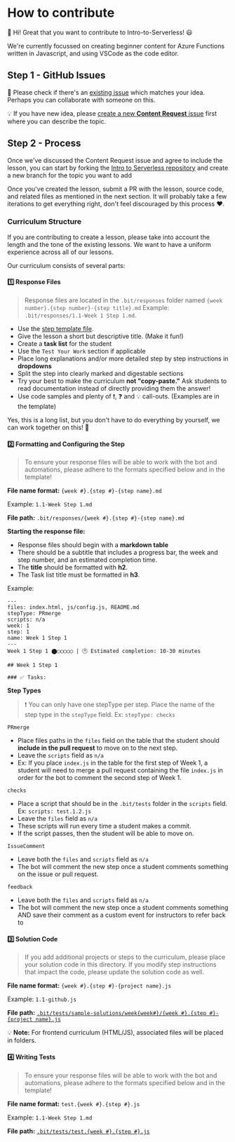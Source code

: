 # How to contribute

👋 Hi! Great that you want to contribute to Intro-to-Serverless! 😃

We're currently focussed on creating beginner content for Azure Functions written in Javascript, and using VSCode as the code editor.

## Step 1 - GitHub Issues

🔎 Please check if there's an [existing issue](https://github.com/bitprj/Intro-To-Serverless/issues) which matches your idea. Perhaps you can collaborate with someone on this.

💡 If you have  new idea, please [create a new __Content Request__ issue](https://github.com/bitprj/Intro-To-Serverless/issues/new) first where you can describe the topic.

## Step 2 - Process

Once we've discussed the Content Request issue and agree to include the lesson, you can start by forking the [Intro to Serverless repository](https://github.com/bitprj/Intro-To-Serverless) and create a new branch for the topic you want to add

Once you've created the lesson, submit a PR with the lesson, source code, and related files as mentioned in the next section. It will probably take a few iterations to get everything right, don't feel discouraged by this process ♥.

### Curriculum Structure

If you are contributing to create a lesson, please take into account the length and the tone of the existing lessons. We want to have a uniform experience across all of our lessons.

Our curriculum consists of several parts:

#### :one: Response Files
> Response files are located in the `.bit/responses` folder named `{week number}.{step number}-{step title}.md` Example: `.bit/responses/1.1-Week 1 Step 1.md`.
- Use the [step template file](.bit/step-template.md).
- Give the lesson a short but descriptive title. (Make it fun!)
- Create a **task list** for the student
- Use the `Test Your Work` section if applicable
- Place long explanations and/or more detailed step by step instructions in **dropdowns**
- Split the step into clearly marked and digestable sections
- Try your best to make the curriculum **not "copy-paste."** Ask students to read documentation instead of directly providing them the answer!
- Use code samples and plenty of :exclamation:, :question: and :bulb: call-outs. (Examples are in the template)

Yes, this is a long list, but you don't have to do everything by yourself, we can work together on this! 💪

#### :two: Formatting and Configuring the Step
> To ensure your response files will be able to work with the bot and automations, please adhere to the formats specified below and in the template!

**File name format:** `{week #}.{step #}-{step name}.md`

Example: `1.1-Week Step 1.md`

**File path:** `.bit/responses/{week #}.{step #}-{step name}.md`

**Starting the response file:**

* Response files should begin with a **markdown table**
* There should be a subtitle that includes a progress bar, the week and step number, and an estimated completion time.
* The **title** should be formatted with **h2**.
* The Task list title must be formatted in **h3**.

Example:
```
---
files: index.html, js/config.js, README.md
stepType: PRmerge
scripts: n/a
week: 1
step: 1
name: Week 1 Step 1
---
Week 1 Step 1 ⬤◯◯◯◯◯ | 🕐 Estimated completion: 10-30 minutes

## Week 1 Step 1

### ✅ Tasks:
```

**Step Types**
> :exclamation: You can only have one stepType per step. Place the name of the step type in the `stepType` field. Ex: `stepType: checks`

`PRmerge`
  * Place files paths in the `files` field on the table that the student should **include in the pull request** to move on to the next step.
  * Leave the `scripts` field as `n/a`
  * Ex: If you place `index.js` in the table for the first step of Week 1, a student will need to merge a pull request containing the file `index.js` in order for the bot to comment the second step of Week 1.

`checks`
  * Place a script that should be in the `.bit/tests` folder in the `scripts` field. Ex: `scripts: test.1.2.js`
  * Leave the `files` field as `n/a`
  * These scripts will run every time a student makes a commit.
  * If the script passes, then the student will be able to move on.

`IssueComment`
  * Leave both the `files` and `scripts` field as `n/a`
  * The bot will comment the new step once a student comments something on the issue or pull request.

`feedback`
  * Leave both the `files` and `scripts` field as `n/a`
  * The bot will comment the new step once a student comments something AND save their comment as a custom event for instructors to refer back to

#### :three: Solution Code
> If you add additional projects or steps to the curriculum, please place your solution code in this directory. If you modify step instructions that impact the code, please update the solution code as well.

**File name format:** `{week #}.{step #}-{project name}.js`

Example: `1.1-github.js`

**File path:** [`.bit/tests/sample-solutions/week{week#}/{week #}.{step #}-{project name}.js`](.bit/tests/sample-solutions)

:bulb: **Note:** For frontend curriculum (HTML/JS), associated files will be placed in folders.
#### :four: Writing Tests
> To ensure your response files will be able to work with the bot and automations, please adhere to the formats specified below and in the template!

**File name format:** `test.{week #}.{step #}.js`

Example: `1.1-Week Step 1.md`

**File path:** [`.bit/tests/test.{week #}.{step #}.js`](.bit/tests)